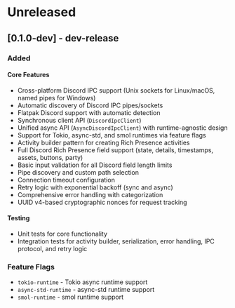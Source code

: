 # Unreleased

## [0.1.0-dev] - dev-release


### Added

#### Core Features

- Cross-platform Discord IPC support (Unix sockets for Linux/macOS, named pipes for Windows)
- Automatic discovery of Discord IPC pipes/sockets
- Flatpak Discord support with automatic detection
- Synchronous client API (`DiscordIpcClient`)
- Unified async API (`AsyncDiscordIpcClient`) with runtime-agnostic design
- Support for Tokio, async-std, and smol runtimes via feature flags
- Activity builder pattern for creating Rich Presence activities
- Full Discord Rich Presence field support (state, details, timestamps, assets, buttons, party)
- Basic input validation for all Discord field length limits
- Pipe discovery and custom path selection
- Connection timeout configuration
- Retry logic with exponential backoff (sync and async)
- Comprehensive error handling with categorization
- UUID v4-based cryptographic nonces for request tracking

#### Testing

- Unit tests for core functionality
- Integration tests for activity builder, serialization, error handling, IPC protocol, and retry logic

### Feature Flags

- `tokio-runtime` - Tokio async runtime support
- `async-std-runtime` - async-std runtime support
- `smol-runtime` - smol runtime support
